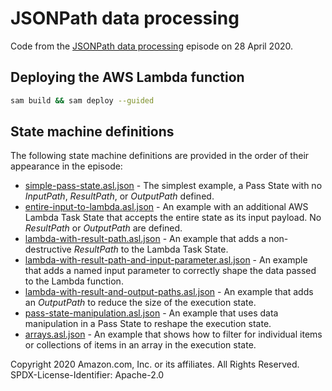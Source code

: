 # JSONPath data processing

Code from the [JSONPath data processing][jsonpath] episode on 28 April 2020.

## Deploying the AWS Lambda function

```bash
sam build && sam deploy --guided
```

## State machine definitions

The following state machine definitions are provided in the order of their appearance in the episode:

* [simple-pass-state.asl.json](state-machines/simple-pass-state.asl.json) - The simplest example, a Pass State with no _InputPath_, _ResultPath_, or _OutputPath_ defined.
* [entire-input-to-lambda.asl.json](state-machines/entire-input-to-lambda.asl.json) - An example with an additional AWS Lambda Task State that accepts the entire state as its input payload. No _ResultPath_ or _OutputPath_ are defined.
* [lambda-with-result-path.asl.json](state-machines/lambda-with-result-path.asl.json) - An example that adds a non-destructive _ResultPath_ to the Lambda Task State.
* [lambda-with-result-path-and-input-parameter.asl.json](state-machines/lambda-with-result-path-and-input-parameter.asl.json) - An example that adds a named input parameter to correctly shape the data passed to the Lambda function.
* [lambda-with-result-and-output-paths.asl.json](state-machines/lambda-with-result-and-output-paths.asl.json) - An example that adds an _OutputPath_ to reduce the size of the execution state.
* [pass-state-manipulation.asl.json](state-machines/pass-state-manipulation.asl.json) - An example that uses data manipulation in a Pass State to reshape the execution state.
* [arrays.asl.json](state-machines/arrays.asl.json) - An example that shows how to filter for individual items or collections of items in an array in the execution state.

[jsonpath]: https://www.youtube.com/watch?v=QpZ6IdKvOdw

Copyright 2020 Amazon.com, Inc. or its affiliates. All Rights Reserved.
SPDX-License-Identifier: Apache-2.0
